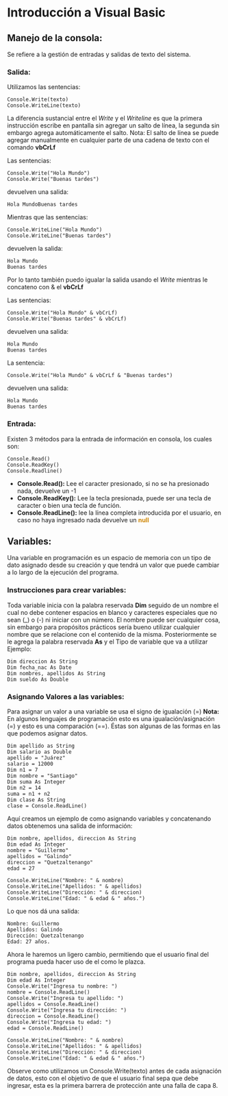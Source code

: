 # **Introducción a Visual Basic**

## **Manejo de la consola:**
Se refiere a la gestión de entradas y salidas de texto del sistema. 
### **Salida:**
Utilizamos las sentencias:
```vbnet
Console.Write(texto)
Console.WriteLine(texto)
```
La diferencia sustancial entre el *Write* y el *Writeline*  es que la primera instrucción escribe en pantalla sin agregar un salto de línea, la segunda sin embargo agrega automáticamente el salto. 
Nota: El salto de línea se puede agregar manualmente en cualquier parte de una cadena de texto con el comando **vbCrLf**

Las sentencias:
```vbnet
Console.Write("Hola Mundo")
Console.Write("Buenas tardes")
```
devuelven una salida: 
```console
Hola MundoBuenas tardes
```
Mientras que las sentencias:
```vbnet
Console.WriteLine("Hola Mundo")
Console.WriteLine("Buenas tardes")
```
devuelven la salida:
```console
Hola Mundo
Buenas tardes
```
Por lo tanto también puedo igualar la salida usando el *Write* mientras le concateno con & el **vbCrLf** 

Las sentencias:
```vbnet
Console.Write("Hola Mundo" & vbCrLf)
Console.Write("Buenas tardes" & vbCrLf)
```
devuelven una salida: 
```console
Hola Mundo
Buenas tardes
```

La sentencia: 
```vbnet
Console.Write("Hola Mundo" & vbCrLf & "Buenas tardes")
```
devuelven una salida: 
```console
Hola Mundo
Buenas tardes
```

### **Entrada:**

Existen 3 métodos para la entrada de información en consola, los cuales son: 
```vbnet
Console.Read()
Console.ReadKey()
Console.Readline()
```
* **Console.Read():** Lee el caracter presionado, si no se ha presionado nada, devuelve un -1 
* **Console.ReadKey():** Lee la tecla presionada, puede ser una tecla de caracter o bien una tecla de función. 
* **Console.ReadLine():** lee la línea completa introducida por el usuario, en caso no haya ingresado nada devuelve un <span style="color:#CF8604">**null** </span>

## **Variables:**
Una variable en programación es un espacio de memoria con un tipo de dato asignado desde su creación y que tendrá un valor que puede cambiar a lo largo de la ejecución del programa.
### **Instrucciones para crear variables:**

Toda variable inicia con la palabra reservada **Dim** seguido de un nombre el cual no debe contener espacios en blanco y caracteres especiales que no sean (_) o (-) ni iniciar con un número. El nombre puede ser cualquier cosa, sin embargo para propósitos prácticos sería bueno utilizar cualquier nombre que se relacione con el contenido de la misma. Posteriormente se le agrega la palabra reservada **As** y el Tipo de variable que va a utilizar
Ejemplo: 
```vbnet
Dim direccion As String
Dim fecha_nac As Date
Dim nombres, apellidos As String 
Dim sueldo As Double
```
### **Asignando Valores a las variables:**
Para asignar un valor a una variable se usa el signo de igualación (=) **Nota:** En algunos lenguajes de programación esto es una igualación/asignación (=) y esto es una comparación (==). Éstas son algunas de las formas en las que podemos asignar datos. 

```vbnet
Dim apellido as String
Dim salario as Double
apellido = "Juárez"
salario = 12000
Dim n1 = 7
Dim nombre = "Santiago"
Dim suma As Integer
Dim n2 = 14
suma = n1 + n2
Dim clase As String
clase = Console.ReadLine()
```
Aquí creamos un ejemplo de como asignando variables y concatenando datos obtenemos una salida de información:
```vbnet
Dim nombre, apellidos, direccion As String
Dim edad As Integer
nombre = "Guillermo"
apellidos = "Galindo"
direccion = "Quetzaltenango"
edad = 27

Console.WriteLine("Nombre: " & nombre)
Console.WriteLine("Apellidos: " & apellidos)
Console.WriteLine("Dirección: " & direccion)
Console.WriteLine("Edad: " & edad & " años.")
```
Lo que nos dá una salida: 
```console
Nombre: Guillermo
Apellidos: Galindo
Dirección: Quetzaltenango
Edad: 27 años.
```

Ahora le haremos un ligero cambio, permitiendo que el usuario final del programa pueda hacer uso de el como le plazca.
```vbnet
Dim nombre, apellidos, direccion As String
Dim edad As Integer
Console.Write("Ingresa tu nombre: ")
nombre = Console.ReadLine()
Console.Write("Ingresa tu apellido: ")
apellidos = Console.ReadLine()
Console.Write("Ingresa tu dirección: ")
direccion = Console.ReadLine()
Console.Write("Ingresa tu edad: ")
edad = Console.ReadLine()

Console.WriteLine("Nombre: " & nombre)
Console.WriteLine("Apellidos: " & apellidos)
Console.WriteLine("Dirección: " & direccion)
Console.WriteLine("Edad: " & edad & " años.")
```
Observe como utilizamos un Console.Write(texto) antes de cada asignación de datos, esto con el objetivo de que el usuario final sepa que debe ingresar, esta es la primera barrera de protección ante una falla de capa 8. 


